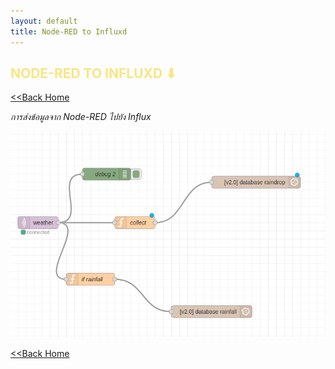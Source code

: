 ```yaml
---
layout: default
title: Node-RED to Influxd
---
```


<h2 style="color:#F7E684"> <b> NODE-RED TO INFLUXD ⬇ </b> </h2>

[<<Back Home]

[<<Back Home]: https://spcyr.github.io/

*การส่งข้อมูลจาก Node-RED ไปยัง Influx*

![](git/nodein.png)


[<<Back Home]
